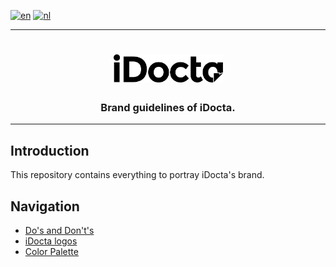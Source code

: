 [![en](https://img.shields.io/badge/lang-en-red.svg)](https://github.com/iDocta/brand-guide/blob/main/README.md)
[![nl](https://img.shields.io/badge/lang-nl-green.svg)](https://github.com/iDocta/brand-guide/blob/main/README.nl.md)

---

<h1 align="center">
    <a href="https://www.idocta.be">    
        <picture>
            <source media="(prefers-color-scheme: dark)" srcset="https://raw.githubusercontent.com/iDocta/brand-guide/main/logo/source/idocta-white.svg">
            <source media="(prefers-color-scheme: light)" srcset="https://raw.githubusercontent.com/iDocta/brand-guide/main/logo/source/idocta-black.svg">
            <img width="175px" alt="Shows a black logo in light color mode and a white one in dark color mode." src="https://raw.githubusercontent.com/iDocta/brand-guide/main/logo/source/idocta-black.svg">
        </picture>
    </a> 
</h1>
 
<h3 align="center">Brand guidelines of iDocta.</h3>

---

## Introduction

This repository contains everything to portray iDocta's brand.

## Navigation

- [Do's and Don't's](dos_and_donts/README.md)
- [iDocta logos](logo/README.md)
- [Color Palette](palette/README.md)